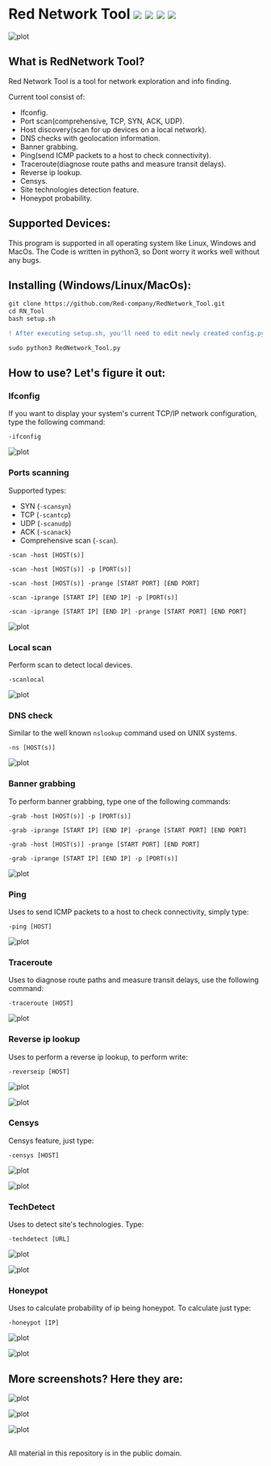 # Red Network Tool ![](https://img.shields.io/apm/l/vim-mode) ![](https://img.shields.io/github/last-commit/Red-company/RedNetwork_Tool) ![](https://img.shields.io/github/release-date/Red-company/RedNetwork_Tool) ![](https://img.shields.io/github/stars/Red-company/RedNetwork_Tool?style=social)
![plot](./Screenshots/RNT_main.png)

## What is RedNetwork Tool?
Red Network Tool is a tool for network exploration and info finding.

Current tool consist of:
- Ifconfig.
- Port scan(comprehensive, TCP, SYN, ACK, UDP).
- Host discovery(scan for up devices on a local network).
- DNS checks with geolocation information.
- Banner grabbing.
- Ping(send ICMP packets to a host to check connectivity).
- Traceroute(diagnose route paths and measure transit delays).
- Reverse ip lookup.
- Censys.
- Site technologies detection feature.
- Honeypot probability.

## Supported Devices:
 This program is supported in all operating system like Linux, Windows and MacOs. The Code is written in python3, so Dont worry it works well without any bugs.
 
## Installing (Windows/Linux/MacOs):
```diff
git clone https://github.com/Red-company/RedNetwork_Tool.git
cd RN_Tool
bash setup.sh

! After executing setup.sh, you'll need to edit newly created config.py

sudo python3 RedNetwork_Tool.py
```

## How to use? Let's figure it out:

### Ifconfig
If you want to display your system's current TCP/IP network configuration, type the following command:

`-ifconfig`

![plot](./Screenshots/RNT_ifconfig.png)

### Ports scanning
Supported types:
- SYN (`-scansyn`)
- TCP (`-scantcp`) 
- UDP (`-scanudp`)
- ACK (`-scanack`)
- Comprehensive scan (`-scan`).

`-scan -host [HOST(s)]`

`-scan -host [HOST(s)] -p [PORT(s)]`

`-scan -host [HOST(s)] -prange [START PORT] [END PORT]`

`-scan -iprange [START IP] [END IP] -p [PORT(s)]`

`-scan -iprange [START IP] [END IP] -prange [START PORT] [END PORT]`

![plot](./Screenshots/RNT_scan.png)

### Local scan
Perform scan to detect local devices.

`-scanlocal`

![plot](./Screenshots/RNT_scanlocal.png)

### DNS check
Similar to the well known `nslookup` command used on UNIX systems.

`-ns [HOST(s)]`

![plot](./Screenshots/RNT_ns.png)

### Banner grabbing
To perform banner grabbing, type one of the following commands:

`-grab -host [HOST(s)] -p [PORT(s)]`

`-grab -iprange [START IP] [END IP] -prange [START PORT] [END PORT]`

`-grab -host [HOST(s)] -prange [START PORT] [END PORT]`

`-grab -iprange [START IP] [END IP] -p [PORT(s)]`

![plot](./Screenshots/RNT_grab.png)

### Ping
Uses to send ICMP packets to a host to check connectivity, simply type:

`-ping [HOST]`

![plot](./Screenshots/RNT_ping.png)

### Traceroute
Uses to diagnose route paths and measure transit delays, use the following command:

`-traceroute [HOST]`

![plot](./Screenshots/RNT_traceroute.png)

### Reverse ip lookup
Uses to perform a reverse ip lookup, to perform write:

`-reverseip [HOST]`

![plot](./Screenshots/RNT_reverseiplookup_1.png)

![plot](./Screenshots/RNT_reverseiplookup_2.png)

### Censys
Censys feature, just type:

`-censys [HOST]`

![plot](./Screenshots/RNT_censys_1.png)

![plot](./Screenshots/RNT_censys_2.png)

### TechDetect
Uses to detect site's technologies. Type:

`-techdetect [URL]`

![plot](./Screenshots/RNT_techdetect_1.png)

![plot](./Screenshots/RNT_techdetect_2.png)

### Honeypot
Uses to calculate probability of ip being honeypot. To calculate just type:

`-honeypot [IP]`

![plot](./Screenshots/RNT_honeypot_1.png)

![plot](./Screenshots/RNT_honeypot_2.png)

## More screenshots? Here they are:

![plot](./Screenshots/RNT_about.png)

![plot](./Screenshots/RNT_setup.png)

![plot](./Screenshots/RNT_help.png)

##
All material in this repository is in the public domain.
